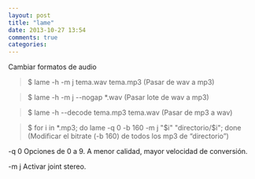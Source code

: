 ```yaml
---
layout: post
title: "lame"
date: 2013-10-27 13:54
comments: true
categories: 
---
```

Cambiar formatos de audio

>$ lame -h -m j tema.wav tema.mp3  (Pasar de wav a mp3)

>$ lame -h -m j --nogap *.wav (Pasar lote de wav a mp3)

>$ lame -h --decode tema.mp3 tema.wav     (Pasar de mp3 a wav)

>$ for i in *.mp3; do lame -q 0 -b 160 -m j "$i" "directorio/$i"; done (Modificar el bitrate (-b 160) de todos los mp3 de “directorio”)

-q 0	Opciones de 0 a 9. A menor calidad, mayor velocidad de conversión.

-m j	Activar joint stereo.

